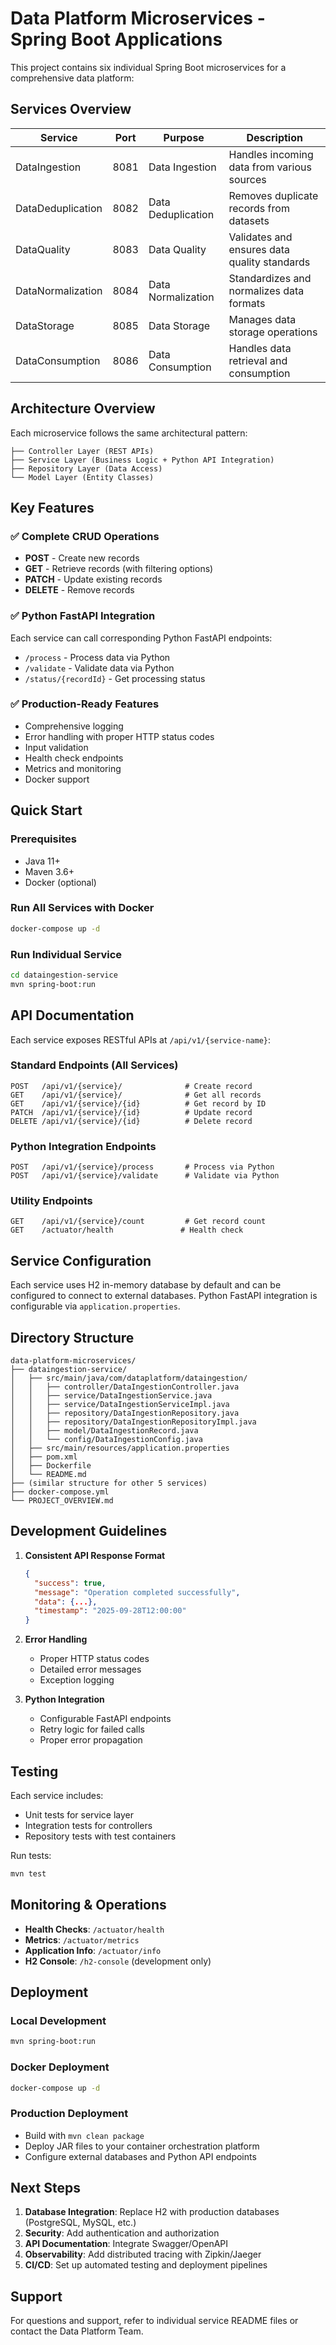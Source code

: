 # Data Platform Microservices - Spring Boot Applications

This project contains six individual Spring Boot microservices for a comprehensive data platform:

## Services Overview

| Service | Port | Purpose | Description |
|---------|------|---------|-------------|
| DataIngestion | 8081 | Data Ingestion | Handles incoming data from various sources |
| DataDeduplication | 8082 | Data Deduplication | Removes duplicate records from datasets |
| DataQuality | 8083 | Data Quality | Validates and ensures data quality standards |
| DataNormalization | 8084 | Data Normalization | Standardizes and normalizes data formats |
| DataStorage | 8085 | Data Storage | Manages data storage operations |
| DataConsumption | 8086 | Data Consumption | Handles data retrieval and consumption |

## Architecture Overview

Each microservice follows the same architectural pattern:

```
├── Controller Layer (REST APIs)
├── Service Layer (Business Logic + Python API Integration)
├── Repository Layer (Data Access)
└── Model Layer (Entity Classes)
```

## Key Features

### ✅ Complete CRUD Operations
- **POST** - Create new records
- **GET** - Retrieve records (with filtering options)
- **PATCH** - Update existing records  
- **DELETE** - Remove records

### ✅ Python FastAPI Integration
Each service can call corresponding Python FastAPI endpoints:
- `/process` - Process data via Python
- `/validate` - Validate data via Python
- `/status/{recordId}` - Get processing status

### ✅ Production-Ready Features
- Comprehensive logging
- Error handling with proper HTTP status codes
- Input validation
- Health check endpoints
- Metrics and monitoring
- Docker support

## Quick Start

### Prerequisites
- Java 11+
- Maven 3.6+
- Docker (optional)

### Run All Services with Docker
```bash
docker-compose up -d
```

### Run Individual Service
```bash
cd dataingestion-service
mvn spring-boot:run
```

## API Documentation

Each service exposes RESTful APIs at `/api/v1/{service-name}`:

### Standard Endpoints (All Services)
```
POST   /api/v1/{service}/              # Create record
GET    /api/v1/{service}/              # Get all records
GET    /api/v1/{service}/{id}          # Get record by ID
PATCH  /api/v1/{service}/{id}          # Update record
DELETE /api/v1/{service}/{id}          # Delete record
```

### Python Integration Endpoints
```
POST   /api/v1/{service}/process       # Process via Python
POST   /api/v1/{service}/validate      # Validate via Python
```

### Utility Endpoints
```
GET    /api/v1/{service}/count         # Get record count
GET    /actuator/health               # Health check
```

## Service Configuration

Each service uses H2 in-memory database by default and can be configured to connect to external databases. Python FastAPI integration is configurable via `application.properties`.

## Directory Structure

```
data-platform-microservices/
├── dataingestion-service/
│   ├── src/main/java/com/dataplatform/dataingestion/
│   │   ├── controller/DataIngestionController.java
│   │   ├── service/DataIngestionService.java
│   │   ├── service/DataIngestionServiceImpl.java
│   │   ├── repository/DataIngestionRepository.java
│   │   ├── repository/DataIngestionRepositoryImpl.java
│   │   ├── model/DataIngestionRecord.java
│   │   └── config/DataIngestionConfig.java
│   ├── src/main/resources/application.properties
│   ├── pom.xml
│   ├── Dockerfile
│   └── README.md
├── (similar structure for other 5 services)
├── docker-compose.yml
└── PROJECT_OVERVIEW.md
```

## Development Guidelines

1. **Consistent API Response Format**
   ```json
   {
     "success": true,
     "message": "Operation completed successfully",
     "data": {...},
     "timestamp": "2025-09-28T12:00:00"
   }
   ```

2. **Error Handling**
   - Proper HTTP status codes
   - Detailed error messages
   - Exception logging

3. **Python Integration**
   - Configurable FastAPI endpoints
   - Retry logic for failed calls
   - Proper error propagation

## Testing

Each service includes:
- Unit tests for service layer
- Integration tests for controllers
- Repository tests with test containers

Run tests:
```bash
mvn test
```

## Monitoring & Operations

- **Health Checks**: `/actuator/health`
- **Metrics**: `/actuator/metrics`
- **Application Info**: `/actuator/info`
- **H2 Console**: `/h2-console` (development only)

## Deployment

### Local Development
```bash
mvn spring-boot:run
```

### Docker Deployment
```bash
docker-compose up -d
```

### Production Deployment
- Build with `mvn clean package`
- Deploy JAR files to your container orchestration platform
- Configure external databases and Python API endpoints

## Next Steps

1. **Database Integration**: Replace H2 with production databases (PostgreSQL, MySQL, etc.)
2. **Security**: Add authentication and authorization
3. **API Documentation**: Integrate Swagger/OpenAPI
4. **Observability**: Add distributed tracing with Zipkin/Jaeger
5. **CI/CD**: Set up automated testing and deployment pipelines

## Support

For questions and support, refer to individual service README files or contact the Data Platform Team.
